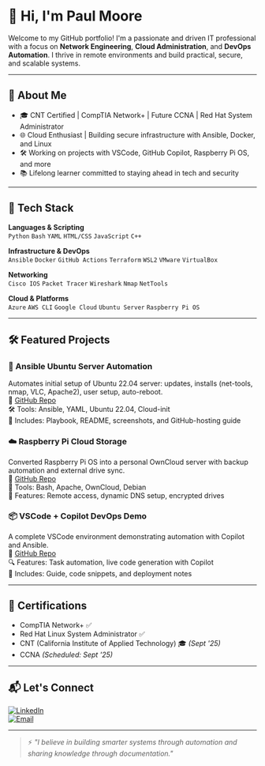 # 👋 Hi, I'm Paul Moore

Welcome to my GitHub portfolio! I'm a passionate and driven IT professional with a focus on **Network Engineering**, **Cloud Administration**, and **DevOps Automation**. I thrive in remote environments and build practical, secure, and scalable systems.

---

## 🚀 About Me

- 🎓 CNT Certified | CompTIA Network+ | Future CCNA | Red Hat System Administrator 
- 🌐 Cloud Enthusiast | Building secure infrastructure with Ansible, Docker, and Linux
- 🛠️ Working on projects with VSCode, GitHub Copilot, Raspberry Pi OS, and more
- 📚 Lifelong learner committed to staying ahead in tech and security

---

## 🧰 Tech Stack

**Languages & Scripting**  
`Python` `Bash` `YAML` `HTML/CSS` `JavaScript` `C++`

**Infrastructure & DevOps**  
`Ansible` `Docker` `GitHub Actions` `Terraform` `WSL2` `VMware` `VirtualBox`

**Networking**  
`Cisco IOS` `Packet Tracer` `Wireshark` `Nmap` `NetTools`

**Cloud & Platforms**  
`Azure` `AWS CLI` `Google Cloud` `Ubuntu Server` `Raspberry Pi OS`

---

## 🛠️ Featured Projects

### 🔧 Ansible Ubuntu Server Automation
Automates initial setup of Ubuntu 22.04 server: updates, installs (net-tools, nmap, VLC, Apache2), user setup, auto-reboot.  
🔗 [GitHub Repo](https://github.com/paulmmoore3416/ansible-ubuntu-setup)  
🛠️ Tools: Ansible, YAML, Ubuntu 22.04, Cloud-init  
📄 Includes: Playbook, README, screenshots, and GitHub-hosting guide

### ☁️ Raspberry Pi Cloud Storage
Converted Raspberry Pi OS into a personal OwnCloud server with backup automation and external drive sync.  
🔗 [GitHub Repo](https://github.com/paulmmoore3416/pi-cloud)  
🔌 Tools: Bash, Apache, OwnCloud, Debian  
📸 Features: Remote access, dynamic DNS setup, encrypted drives

### 📦 VSCode + Copilot DevOps Demo
A complete VSCode environment demonstrating automation with Copilot and Ansible.  
🔗 [GitHub Repo](https://github.com/paulmmoore3416/vscode-copilot-ansible)  
🔍 Features: Task automation, live code generation with Copilot  
📘 Includes: Guide, code snippets, and deployment notes

---

## 🧠 Certifications

- CompTIA Network+ ✅
- Red Hat Linux System Administrator ✅
- CNT (California Institute of Applied Technology) 🎓 *(Sept '25)*
- CCNA *(Scheduled: Sept '25)*

---

## 📬 Let's Connect

[![LinkedIn](https://img.shields.io/badge/LinkedIn-blue?logo=linkedin&style=for-the-badge)](https://www.linkedin.com/in/paulmoore3416)  
[![Email](https://img.shields.io/badge/Email-Me-red?logo=gmail&style=for-the-badge)](mailto:yourname@example.com)

---

> ⚡ *"I believe in building smarter systems through automation and sharing knowledge through documentation."*
